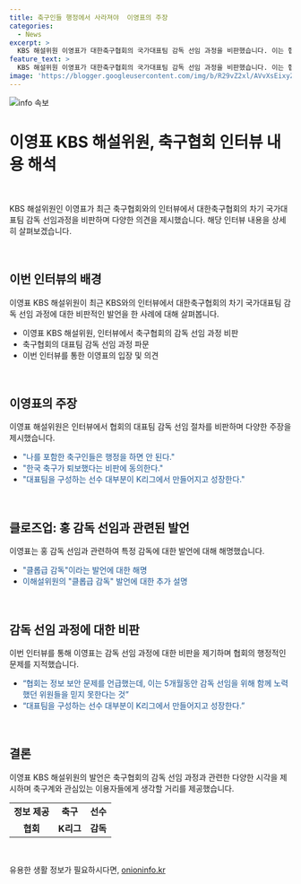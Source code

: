 ```yaml
---
title: 축구인들 행정에서 사라져야  이영표의 주장
categories:
  - News
excerpt: >
  KBS 해설위원 이영표가 대한축구협회의 국가대표팀 감독 선임 과정을 비판했습니다. 이는 협회가 선임 작업을 위한 빌드업의 실패로 이어지고, 외국인 감독과의 접촉 및 선임 후보 발표과정에서의 문제 등이 지적됐습니다. 이에 이영표는 축구팬들에게 사과하며, 협회의 행정적 실수와 대표팀 구단 감독 선임에 대해 강하게 비판했습니다. 또한, 축구계 안팎에서 거센 비판의 목소리가 높아지고 있는 상황입니다.
feature_text: >
  KBS 해설위원 이영표가 대한축구협회의 국가대표팀 감독 선임 과정을 비판했습니다. 이는 협회가 선임 작업을 위한 빌드업의 실패로 이어지고, 외국인 감독과의 접촉 및 선임 후보 발표과정에서의 문제 등이 지적됐습니다. 이에 이영표는 축구팬들에게 사과하며, 협회의 행정적 실수와 대표팀 구단 감독 선임에 대해 강하게 비판했습니다. 또한, 축구계 안팎에서 거센 비판의 목소리가 높아지고 있는 상황입니다.
image: 'https://blogger.googleusercontent.com/img/b/R29vZ2xl/AVvXsEixyZcFfHzMRdzZMjFBmAUKJYCLCGyLL1o632UiGVXcaFdKo_bkvkuCioo0uUKlGfBVcT3P84aROyZIXSBEx3Aw5nCQ3pTgDom1WDC4m8eifvWiAmWEEVb4x6G_l8C0QH225ldMjyaFvpxGEBGNO37VmDTDMHGhJPq73UglMfDca1-0aw/s1600/blogspot.png'
---
```


<p><img src="https://blogger.googleusercontent.com/img/b/R29vZ2xl/AVvXsEixyZcFfHzMRdzZMjFBmAUKJYCLCGyLL1o632UiGVXcaFdKo_bkvkuCioo0uUKlGfBVcT3P84aROyZIXSBEx3Aw5nCQ3pTgDom1WDC4m8eifvWiAmWEEVb4x6G_l8C0QH225ldMjyaFvpxGEBGNO37VmDTDMHGhJPq73UglMfDca1-0aw/s1600/blogspot.png" alt="info 속보" /></p>

<h1 data-ke-size="size26">이영표 KBS 해설위원, 축구협회 인터뷰 내용 해석</h1>

<p data-ke-size="size16">&nbsp;</p>

<p data-ke-size="size16">KBS 해설위원인 이영표가 최근 축구협회와의 인터뷰에서 대한축구협회의 차기 국가대표팀 감독 선임과정을 비판하며 다양한 의견을 제시했습니다. 해당 인터뷰 내용을 상세히 살펴보겠습니다.</p>

<p data-ke-size="size16">&nbsp;</p>

<h2 data-ke-size="size26">이번 인터뷰의 배경</h2>

<p data-ke-size="size16">이영표 KBS 해설위원이 최근 KBS와의 인터뷰에서 대한축구협회의 차기 국가대표팀 감독 선임 과정에 대한 비판적인 발언을 한 사례에 대해 살펴봅니다.</p>

<ul>
<li>이영표 KBS 해설위원, 인터뷰에서 축구협회의 감독 선임 과정 비판</li>
<li>축구협회의 대표팀 감독 선임 과정 파문</li>
<li>이번 인터뷰를 통한 이영표의 입장 및 의견</li>
</ul>

<p data-ke-size="size16">&nbsp;</p>

<h2 data-ke-size="size26">이영표의 주장</h2>

<p data-ke-size="size16">이영표 해설위원은 인터뷰에서 협회의 대표팀 감독 선임 절차를 비판하며 다양한 주장을 제시했습니다.</p>

<ul>
<li><span style="color: #1a5490;">"나를 포함한 축구인들은 행정을 하면 안 된다."</span></li>
<li><span style="color: #1a5490;">"한국 축구가 퇴보했다는 비판에 동의한다."</span></li>
<li><span style="color: #1a5490;">"대표팀을 구성하는 선수 대부분이 K리그에서 만들어지고 성장한다."</span></li>
</ul>

<p data-ke-size="size16">&nbsp;</p>

<h2 data-ke-size="size26">클로즈업: 홍 감독 선임과 관련된 발언</h2>

<p data-ke-size="size16">이영표는 홍 감독 선임과 관련하여 특정 감독에 대한 발언에 대해 해명했습니다.</p>

<ul>
<li><span style="color: #1a5490;">"클롭급 감독"이라는 발언에 대한 해명</span></li>
<li><span style="color: #1a5490;">이해설위원의 "클롭급 감독" 발언에 대한 추가 설명</span></li>
</ul>

<p data-ke-size="size16">&nbsp;</p>

<h2 data-ke-size="size26">감독 선임 과정에 대한 비판</h2>

<p data-ke-size="size16">이번 인터뷰를 통해 이영표는 감독 선임 과정에 대한 비판을 제기하며 협회의 행정적인 문제를 지적했습니다.</p>

<ul>
<li><span style="color: #1a5490;">“협회는 정보 보안 문제를 언급했는데, 이는 5개월동안 감독 선임을 위해 함께 노력했던 위원들을 믿지 못한다는 것”</span></li>
<li><span style="color: #1a5490;">“대표팀을 구성하는 선수 대부분이 K리그에서 만들어지고 성장한다.”</span></li>
</ul>

<p data-ke-size="size16">&nbsp;</p>

<h2 data-ke-size="size26">결론</h2>

<p data-ke-size="size16">이영표 KBS 해설위원의 발언은 축구협회의 감독 선임 과정과 관련한 다양한 시각을 제시하며 축구계와 관심있는 이용자들에게 생각할 거리를 제공했습니다.</p>

<table>
<tbody>
<tr>
<td style="text-align: center; height: 17px;"><b>정보 제공</b></td>
<td style="text-align: center; height: 17px;"><b>축구</b></td>
<td style="text-align: center; height: 17px;"><b>선수</b></td>
</tr>
<tr>
<td style="text-align: center; height: 17px;"><b>협회</b></td>
<td style="text-align: center; height: 17px;"><b>K리그</b></td>
<td style="text-align: center; height: 17px;"><b>감독</b></td>
</tr>
</tbody>
</table>

<p data-ke-size="size16">&nbsp;</p>
유용한 생활 정보가 필요하시다면, <a href="https://onioninfo.kr" rel="dofollow">onioninfo.kr</a>



